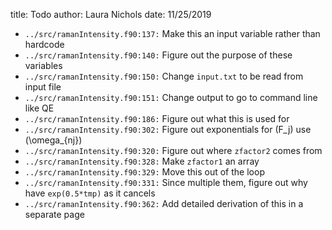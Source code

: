 title: Todo
author: Laura Nichols
date: 11/25/2019

* `../src/ramanIntensity.f90:137:` Make this an input variable rather than hardcode
* `../src/ramanIntensity.f90:140:` Figure out the purpose of these variables
* `../src/ramanIntensity.f90:150:` Change `input.txt` to be read from input file
* `../src/ramanIntensity.f90:151:` Change output to go to command line like QE
* `../src/ramanIntensity.f90:186:` Figure out what this is used for
* `../src/ramanIntensity.f90:302:` Figure out exponentials for \(F_j\) use \(\omega_{nj}\)
* `../src/ramanIntensity.f90:320:` Figure out where `zfactor2` comes from
* `../src/ramanIntensity.f90:328:` Make `zfactor1` an array
* `../src/ramanIntensity.f90:329:` Move this out of the loop
* `../src/ramanIntensity.f90:331:` Since multiple them, figure out why have `exp(0.5*tmp)` as it cancels
* `../src/ramanIntensity.f90:362:` Add detailed derivation of this in a separate page
